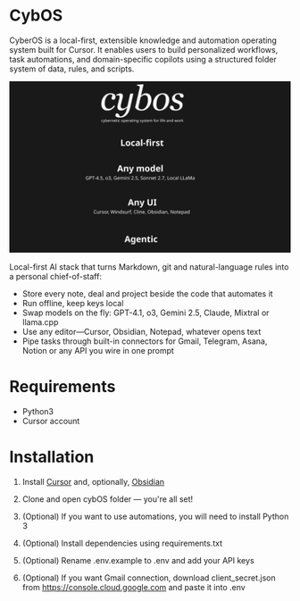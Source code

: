 # CybOS

CyberOS is a local-first, extensible knowledge and automation operating system built for Cursor. It enables users to build personalized workflows, task automations, and domain-specific copilots using a structured folder system of data, rules, and scripts.

![CybOS Architecture](data/1.png)

Local-first AI stack that turns Markdown, git and natural-language rules into a personal chief-of-staff:

- Store every note, deal and project beside the code that automates it
- Run offline, keep keys local
- Swap models on the fly: GPT-4.1, o3, Gemini 2.5, Claude, Mixtral or llama.cpp
- Use any editor—Cursor, Obsidian, Notepad, whatever opens text
- Pipe tasks through built-in connectors for Gmail, Telegram, Asana, Notion or any API you wire in one prompt


# Requirements

- Python3
- Cursor account

# Installation

1. Install [Cursor](https://cursor.sh) and, optionally, [Obsidian](https://obsidian.md)
2. Clone and open cybOS folder — you're all set!
   
3. (Optional) If you want to use automations, you will need to install Python 3
4. (Optional) Install dependencies using requirements.txt
5. (Optional) Rename .env.example to .env and add your API keys
6. (Optional) If you want Gmail connection, download client_secret.json from https://console.cloud.google.com and paste it into .env